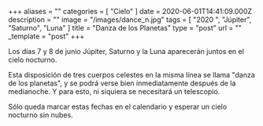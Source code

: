 +++
aliases = ""
categories = [ "Cielo" ]
date = 2020-06-01T14:41:09.000Z
description = ""
image = "/images/dance_n.jpg"
tags = [ "2020 ", "Júpiter", "Saturno", "Luna" ]
title = "Danza de los Planetas"
type = "post"
url = ""
_template = "post"
+++

Los días 7 y 8 de junio Júpiter, Saturno y la Luna aparecerán juntos en el cielo nocturno.  
  
Esta disposición de tres cuerpos celestes en la misma línea se llama "danza de los planetas", y se podrá verse bien inmediatamente después de la medianoche. Y para esto, ni siquiera se necesitará un telescopio.  
  
Sólo queda marcar estas fechas en el calendario y esperar un cielo nocturno sin nubes.
